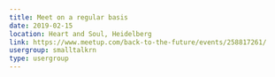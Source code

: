 ```yaml
---
title: Meet on a regular basis
date: 2019-02-15
location: Heart and Soul, Heidelberg
link: https://www.meetup.com/back-to-the-future/events/258817261/
usergroup: smalltalkrn
type: usergroup
---
```

